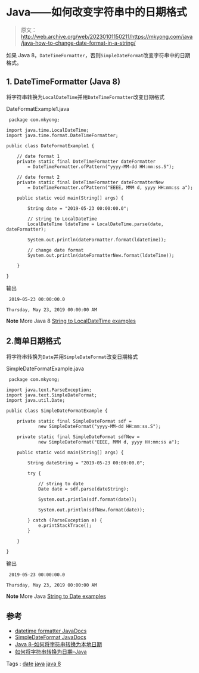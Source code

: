 # Java——如何改变字符串中的日期格式

> 原文：<http://web.archive.org/web/20230101150211/https://mkyong.com/java/java-how-to-change-date-format-in-a-string/>

如果 Java 8，`DateTimeFormatter`，否则`SimpleDateFormat`改变字符串中的日期格式。

## 1\. DateTimeFormatter (Java 8)

将字符串转换为`LocalDateTime`并用`DateTimeFormatter`改变日期格式

DateFormatExample1.java

```
 package com.mkyong;

import java.time.LocalDateTime;
import java.time.format.DateTimeFormatter;

public class DateFormatExample1 {

	// date format 1
    private static final DateTimeFormatter dateFormatter 
		= DateTimeFormatter.ofPattern("yyyy-MM-dd HH:mm:ss.S");

	// date format 2
    private static final DateTimeFormatter dateFormatterNew 
		= DateTimeFormatter.ofPattern("EEEE, MMM d, yyyy HH:mm:ss a");

    public static void main(String[] args) {

        String date = "2019-05-23 00:00:00.0";

		// string to LocalDateTime
        LocalDateTime ldateTime = LocalDateTime.parse(date, dateFormatter);

        System.out.println(dateFormatter.format(ldateTime));

        // change date format
        System.out.println(dateFormatterNew.format(ldateTime));

    }

} 
```

输出

```
 2019-05-23 00:00:00.0

Thursday, May 23, 2019 00:00:00 AM 
```

**Note**
More Java 8 [String to LocalDateTime examples](http://web.archive.org/web/20210817223541/https://www.mkyong.com/java8/java-8-how-to-convert-string-to-localdate/)

## 2.简单日期格式

将字符串转换为`Date`并用`SimpleDateFormat`改变日期格式

SimpleDateFormatExample.java

```
 package com.mkyong;

import java.text.ParseException;
import java.text.SimpleDateFormat;
import java.util.Date;

public class SimpleDateFormatExample {

    private static final SimpleDateFormat sdf = 
			new SimpleDateFormat("yyyy-MM-dd HH:mm:ss.S");

    private static final SimpleDateFormat sdfNew = 
			new SimpleDateFormat("EEEE, MMM d, yyyy HH:mm:ss a");

    public static void main(String[] args) {

        String dateString = "2019-05-23 00:00:00.0";

        try {

			// string to date
            Date date = sdf.parse(dateString);

            System.out.println(sdf.format(date));

            System.out.println(sdfNew.format(date));

        } catch (ParseException e) {
            e.printStackTrace();
        }

    }

} 
```

输出

```
 2019-05-23 00:00:00.0

Thursday, May 23, 2019 00:00:00 AM 
```

**Note**
More Java [String to Date examples](http://web.archive.org/web/20210817223541/https://www.mkyong.com/java/how-to-convert-string-to-date-java/)

## 参考

*   [datetime formatter JavaDocs](http://web.archive.org/web/20210817223541/https://docs.oracle.com/javase/8/docs/api/java/time/format/DateTimeFormatter.html)
*   [SimpleDateFormat JavaDocs](http://web.archive.org/web/20210817223541/https://docs.oracle.com/javase/8/docs/api/java/text/SimpleDateFormat.html)
*   [Java 8–如何将字符串转换为本地日期](http://web.archive.org/web/20210817223541/https://www.mkyong.com/java8/java-8-how-to-convert-string-to-localdate/)
*   [如何将字符串转换为日期–Java](http://web.archive.org/web/20210817223541/https://www.mkyong.com/java/how-to-convert-string-to-date-java/)

Tags : [date](http://web.archive.org/web/20210817223541/https://mkyong.com/tag/date/) [java](http://web.archive.org/web/20210817223541/https://mkyong.com/tag/java/) [java 8](http://web.archive.org/web/20210817223541/https://mkyong.com/tag/java-8/)<input type="hidden" id="mkyong-current-postId" value="15097">